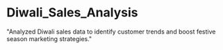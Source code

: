# Diwali_Sales_Analysis
"Analyzed Diwali sales data to identify customer trends and boost festive season marketing strategies."
